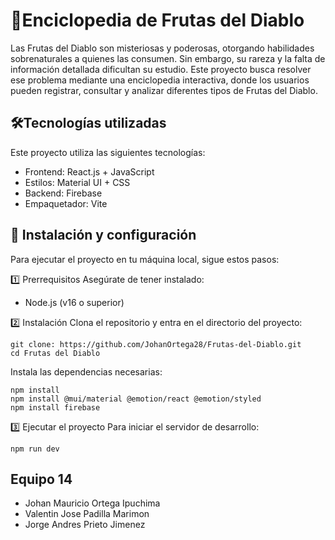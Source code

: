 # 📖Enciclopedia de Frutas del Diablo 
Las Frutas del Diablo son misteriosas y poderosas, otorgando habilidades sobrenaturales a quienes las consumen. Sin embargo, su rareza y la falta de información detallada dificultan su estudio. Este proyecto busca resolver ese problema mediante una enciclopedia interactiva, donde los usuarios pueden registrar, consultar y analizar diferentes tipos de Frutas del Diablo.

## 🛠️Tecnologías utilizadas
Este proyecto utiliza las siguientes tecnologías:

- Frontend: React.js + JavaScript
- Estilos: Material UI + CSS
- Backend: Firebase 
- Empaquetador: Vite

## 📌 Instalación y configuración
Para ejecutar el proyecto en tu máquina local, sigue estos pasos:

1️⃣ Prerrequisitos
Asegúrate de tener instalado:
- Node.js (v16 o superior)

2️⃣ Instalación
Clona el repositorio y entra en el directorio del proyecto:
```
git clone: https://github.com/JohanOrtega28/Frutas-del-Diablo.git
cd Frutas del Diablo
```
Instala las dependencias necesarias:
```
npm install
npm install @mui/material @emotion/react @emotion/styled
npm install firebase
```
3️⃣ Ejecutar el proyecto
Para iniciar el servidor de desarrollo:
```
npm run dev
```
## Equipo 14
- Johan Mauricio Ortega Ipuchima
- Valentin Jose Padilla Marimon
- Jorge Andres Prieto Jimenez
